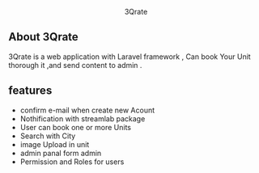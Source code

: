 <p align="center">3Qrate</p>



## About 3Qrate

3Qrate is a web application  with  Laravel framework , Can book Your Unit thorough it ,and send content to admin .






## features



- confirm e-mail when create new Acount  
- Nothification with streamlab package
- User can book one or more Units  
- Search with City 
- image  Upload in unit 
- admin panal form admin 
- Permission and Roles  for users
  




